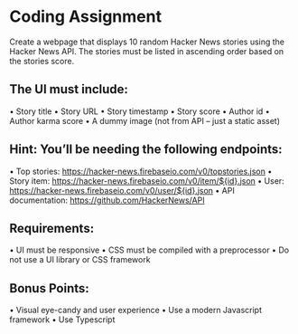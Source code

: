 # Coding Assignment

Create a webpage that displays 10 random Hacker News stories using the Hacker News API.
The stories must be listed in ascending order based on the stories score.

## The UI must include:

• Story title
• Story URL
• Story timestamp
• Story score
• Author id
• Author karma score
• A dummy image (not from API – just a static asset)


## Hint: You’ll be needing the following endpoints:

• Top stories: https://hacker-news.firebaseio.com/v0/topstories.json
• Story item: https://hacker-news.firebaseio.com/v0/item/${id}.json
• User: https://hacker-news.firebaseio.com/v0/user/${id}.json
• API documentation: https://github.com/HackerNews/API


## Requirements:

• UI must be responsive
• CSS must be compiled with a preprocessor
• Do not use a UI library or CSS framework


## Bonus Points:

• Visual eye-candy and user experience
• Use a modern Javascript framework
• Use Typescript